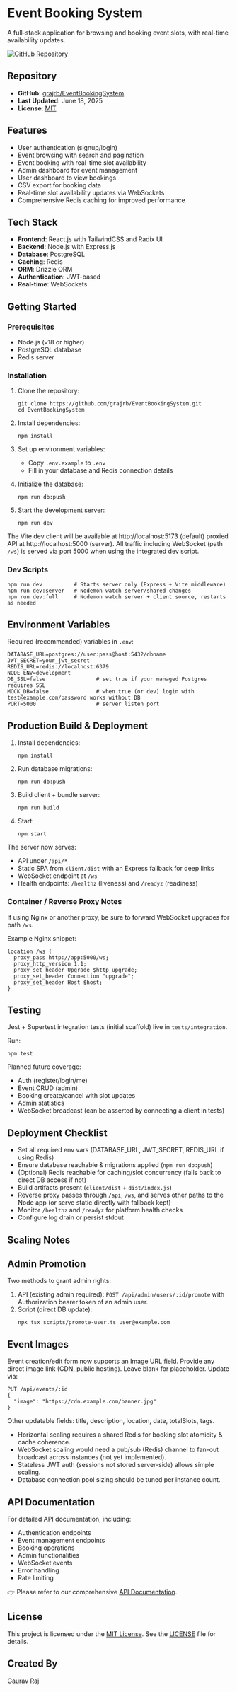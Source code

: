 # Event Booking System

A full-stack application for browsing and booking event slots, with real-time availability updates.

[![GitHub Repository](https://img.shields.io/badge/GitHub-Repository-blue?style=for-the-badge&logo=github)](https://github.com/grajrb/EventBookingSystem)

## Repository

- **GitHub**: [grajrb/EventBookingSystem](https://github.com/grajrb/EventBookingSystem)
- **Last Updated**: June 18, 2025
- **License**: [MIT](LICENSE)

## Features

- User authentication (signup/login)
- Event browsing with search and pagination
- Event booking with real-time slot availability
- Admin dashboard for event management
- User dashboard to view bookings
- CSV export for booking data
- Real-time slot availability updates via WebSockets
- Comprehensive Redis caching for improved performance

## Tech Stack

- **Frontend**: React.js with TailwindCSS and Radix UI
- **Backend**: Node.js with Express.js
- **Database**: PostgreSQL
- **Caching**: Redis
- **ORM**: Drizzle ORM
- **Authentication**: JWT-based
- **Real-time**: WebSockets

## Getting Started

### Prerequisites

- Node.js (v18 or higher)
- PostgreSQL database
- Redis server

### Installation

1. Clone the repository:
   ```
   git clone https://github.com/grajrb/EventBookingSystem.git
   cd EventBookingSystem
   ```

2. Install dependencies:
   ```
   npm install
   ```

3. Set up environment variables:
   - Copy `.env.example` to `.env`
   - Fill in your database and Redis connection details

4. Initialize the database:
   ```
   npm run db:push
   ```

5. Start the development server:
   ```
   npm run dev
   ```

The Vite dev client will be available at http://localhost:5173 (default) proxied API at http://localhost:5000 (server). All traffic including WebSocket (path `/ws`) is served via port 5000 when using the integrated dev script.

### Dev Scripts

```
npm run dev          # Starts server only (Express + Vite middleware)
npm run dev:server   # Nodemon watch server/shared changes
npm run dev:full     # Nodemon watch server + client source, restarts as needed
```

## Environment Variables

Required (recommended) variables in `.env`:

```
DATABASE_URL=postgres://user:pass@host:5432/dbname
JWT_SECRET=your_jwt_secret
REDIS_URL=redis://localhost:6379
NODE_ENV=development
DB_SSL=false                # set true if your managed Postgres requires SSL
MOCK_DB=false               # when true (or dev) login with test@example.com/password works without DB
PORT=5000                   # server listen port
```

## Production Build & Deployment

1. Install dependencies:
   ```
   npm install
   ```
2. Run database migrations:
   ```
   npm run db:push
   ```
3. Build client + bundle server:
   ```
   npm run build
   ```
4. Start:
   ```
   npm start
   ```

The server now serves:
* API under `/api/*`
* Static SPA from `client/dist` with an Express fallback for deep links
* WebSocket endpoint at `/ws`
* Health endpoints: `/healthz` (liveness) and `/readyz` (readiness)

### Container / Reverse Proxy Notes
If using Nginx or another proxy, be sure to forward WebSocket upgrades for path `/ws`.

Example Nginx snippet:
```
location /ws {
  proxy_pass http://app:5000/ws;
  proxy_http_version 1.1;
  proxy_set_header Upgrade $http_upgrade;
  proxy_set_header Connection "upgrade";
  proxy_set_header Host $host;
}
```

## Testing

Jest + Supertest integration tests (initial scaffold) live in `tests/integration`.

Run:
```
npm test
```

Planned future coverage:
* Auth (register/login/me)
* Event CRUD (admin)
* Booking create/cancel with slot updates
* Admin statistics
* WebSocket broadcast (can be asserted by connecting a client in tests)

## Deployment Checklist

* Set all required env vars (DATABASE_URL, JWT_SECRET, REDIS_URL if using Redis)
* Ensure database reachable & migrations applied (`npm run db:push`)
* (Optional) Redis reachable for caching/slot concurrency (falls back to direct DB access if not)
* Build artifacts present (`client/dist` + `dist/index.js`)
* Reverse proxy passes through `/api`, `/ws`, and serves other paths to the Node app (or serve static directly with fallback kept)
* Monitor `/healthz` and `/readyz` for platform health checks
* Configure log drain or persist stdout

## Scaling Notes
## Admin Promotion

Two methods to grant admin rights:

1. API (existing admin required):
   `POST /api/admin/users/:id/promote` with Authorization bearer token of an admin user.
2. Script (direct DB update):
   ```
   npx tsx scripts/promote-user.ts user@example.com
   ```

## Event Images

Event creation/edit form now supports an Image URL field. Provide any direct image link (CDN, public hosting). Leave blank for placeholder. Update via:

```
PUT /api/events/:id
{
  "image": "https://cdn.example.com/banner.jpg"
}
```

Other updatable fields: title, description, location, date, totalSlots, tags.


* Horizontal scaling requires a shared Redis for booking slot atomicity & cache coherence.
* WebSocket scaling would need a pub/sub (Redis) channel to fan-out broadcast across instances (not yet implemented).
* Stateless JWT auth (sessions not stored server-side) allows simple scaling.
* Database connection pool sizing should be tuned per instance count.

## API Documentation

For detailed API documentation, including:
- Authentication endpoints
- Event management endpoints
- Booking operations
- Admin functionalities
- WebSocket events
- Error handling
- Rate limiting

👉 Please refer to our comprehensive [API Documentation](docs/API.md).

## License

This project is licensed under the [MIT License](LICENSE). See the [LICENSE](LICENSE) file for details.

## Created By

Gaurav Raj
